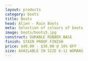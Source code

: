 ```yaml
---
layout: products
category: boots
title: Boots
head: Alien - Rain Boots
meta: Selection of colours of boots
image: boots/boots5.jpg
construct: DURABLE RUBBER BASE
finish: STAIN PROOF FINISH
price: $40.00 - $30.00 @ 10% OFF 
size: AVAILABLE IN SIZE 6-11 WOMANS
---
```


